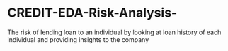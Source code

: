 # CREDIT-EDA-Risk-Analysis-
The risk of lending loan to an individual by looking at loan history of each individual and providing insights to the company
